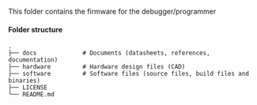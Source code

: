 This folder contains the firmware for the debugger/programmer

#### Folder structure

```
.
├── docs             # Documents (datasheets, references, documentation)
├── hardware         # Hardware design files (CAD)
├── software         # Software files (source files, build files and binaries)
├── LICENSE
└── README.md
```
